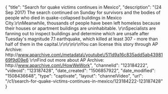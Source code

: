 {
    "title": "Search for quake victims continues in Mexico",
    "description": "(24 Sep 2017) The search continued on Sunday for survivors and the bodies of people who died in quake-collapsed buildings in Mexico City.\r\nMeanwhile, thousands of people have been left homeless because their houses or apartment buildings are uninhabitable. \r\nSpecialists are fanning out to inspect buildings and determine which are unsafe after Tuesday's magnitude 7.1 earthquake, which killed at least 307 - more than half of them in the capital.\r\n\r\n\r\nYou can license this story through AP Archive: http:\/\/www.aparchive.com\/metadata\/youtube\/511d9a16c835add5ab4398169f9d09e6 \r\nFind out more about AP Archive: http:\/\/www.aparchive.com\/HowWeWork",
    "channelid": "123184222",
    "videoid": "123187428",
    "date_created": "1506857922",
    "date_modified": "1508436648",
    "type": "captivate",
    "layout": "channelVideo",
    "url": "\/c1\/search-for-quake-victims-continues-in-mexico\/123184222-123187428"
}